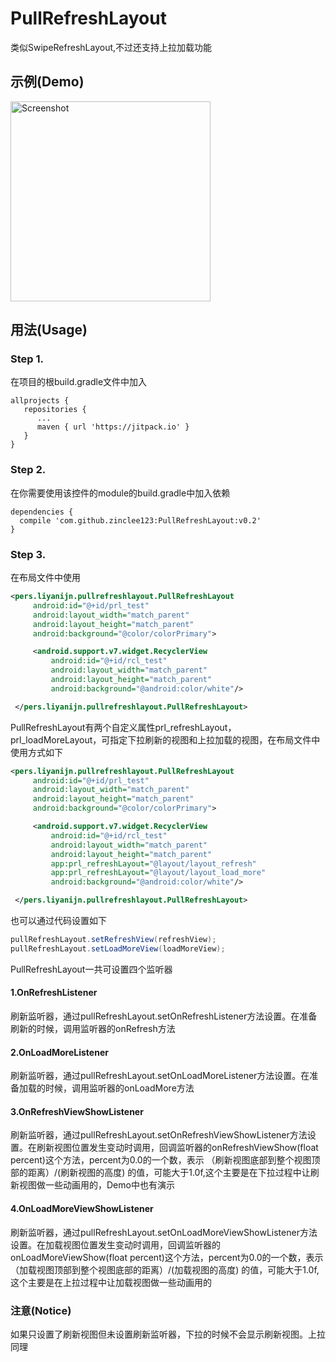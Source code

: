 # PullRefreshLayout
类似SwipeRefreshLayout,不过还支持上拉加载功能

## 示例(Demo)
<p><img src="https://github.com/zinclee123/PullRefreshLayout/blob/master/img/Demo.gif?raw=true" width="320" alt="Screenshot"/></p>

## 用法(Usage)
### Step 1.
在项目的根build.gradle文件中加入<br/>
```
allprojects {
   repositories {
      ...
      maven { url 'https://jitpack.io' }
   }
}
   ```
### Step 2.
在你需要使用该控件的module的build.gradle中加入依赖<br/>
```
dependencies {
  compile 'com.github.zinclee123:PullRefreshLayout:v0.2'
}
```
### Step 3.
在布局文件中使用</br>
```xml
<pers.liyanijn.pullrefreshlayout.PullRefreshLayout
     android:id="@+id/prl_test"
     android:layout_width="match_parent"
     android:layout_height="match_parent"
     android:background="@color/colorPrimary">

     <android.support.v7.widget.RecyclerView
         android:id="@+id/rcl_test"
         android:layout_width="match_parent"
         android:layout_height="match_parent"
         android:background="@android:color/white"/>

 </pers.liyanijn.pullrefreshlayout.PullRefreshLayout>
```
PullRefreshLayout有两个自定义属性prl_refreshLayout，prl_loadMoreLayout，可指定下拉刷新的视图和上拉加载的视图，在布局文件中使用方式如下</br>
```xml
<pers.liyanijn.pullrefreshlayout.PullRefreshLayout
     android:id="@+id/prl_test"
     android:layout_width="match_parent"
     android:layout_height="match_parent"
     android:background="@color/colorPrimary">

     <android.support.v7.widget.RecyclerView
         android:id="@+id/rcl_test"
         android:layout_width="match_parent"
         android:layout_height="match_parent"
         app:prl_refreshLayout="@layout/layout_refresh"
         app:prl_refreshLayout="@layout/layout_load_more"
         android:background="@android:color/white"/>

 </pers.liyanijn.pullrefreshlayout.PullRefreshLayout>
```
也可以通过代码设置如下</br>
```java
pullRefreshLayout.setRefreshView(refreshView);
pullRefreshLayout.setLoadMoreView(loadMoreView);
```
PullRefreshLayout一共可设置四个监听器</br>
#### 1.OnRefreshListener
刷新监听器，通过pullRefreshLayout.setOnRefreshListener方法设置。在准备刷新的时候，调用监听器的onRefresh方法
#### 2.OnLoadMoreListener
刷新监听器，通过pullRefreshLayout.setOnLoadMoreListener方法设置。在准备加载的时候，调用监听器的onLoadMore方法
#### 3.OnRefreshViewShowListener
刷新监听器，通过pullRefreshLayout.setOnRefreshViewShowListener方法设置。在刷新视图位置发生变动时调用，回调监听器的onRefreshViewShow(float percent)这个方法，percent为0.0的一个数，表示 （刷新视图底部到整个视图顶部的距离）/(刷新视图的高度) 的值，可能大于1.0f,这个主要是在下拉过程中让刷新视图做一些动画用的，Demo中也有演示
#### 4.OnLoadMoreViewShowListener
刷新监听器，通过pullRefreshLayout.setOnLoadMoreViewShowListener方法设置。在加载视图位置发生变动时调用，回调监听器的onLoadMoreViewShow(float percent)这个方法，percent为0.0的一个数，表示 （加载视图顶部到整个视图底部的距离）/(加载视图的高度) 的值，可能大于1.0f,这个主要是在上拉过程中让加载视图做一些动画用的

### 注意(Notice)
如果只设置了刷新视图但未设置刷新监听器，下拉的时候不会显示刷新视图。上拉同理



